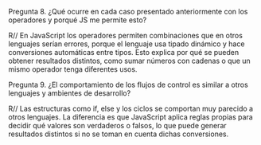 Pregunta 8. ¿Qué ocurre en cada caso presentado anteriormente con los operadores y porqué JS me permite esto?

R// En JavaScript los operadores permiten combinaciones que en otros lenguajes serían errores, porque el lenguaje usa tipado dinámico y hace conversiones automáticas entre tipos. Esto explica por qué se pueden obtener resultados distintos, como sumar números con cadenas o que un mismo operador tenga diferentes usos.

Pregunta 9. ¿El comportamiento de los flujos de control es similar a otros lenguajes y ambientes de desarrollo?

R// Las estructuras como if, else y los ciclos se comportan muy parecido a otros lenguajes. La diferencia es que JavaScript aplica reglas propias para decidir qué valores son verdaderos o falsos, lo que puede generar resultados distintos si no se toman en cuenta dichas conversiones.